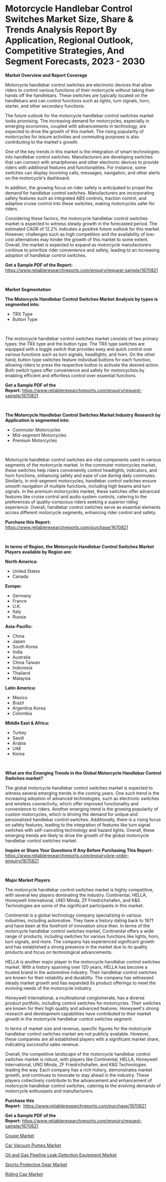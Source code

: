 <p><h1>Motorcycle Handlebar Control Switches Market Size, Share & Trends Analysis Report By Application, Regional Outlook, Competitive Strategies, And Segment Forecasts, 2023 - 2030</h1></p><p><strong>Market Overview and Report Coverage</strong></p>
<p><p>Motorcycle handlebar control switches are electronic devices that allow riders to control various functions of their motorcycle without taking their hands off the handlebars. These switches are typically located on the handlebars and can control functions such as lights, turn signals, horn, starter, and other secondary functions.</p><p>The future outlook for the motorcycle handlebar control switches market looks promising. The increasing demand for motorcycles, especially in emerging economies, coupled with advancements in technology, are expected to drive the growth of this market. The rising popularity of motorcycles for leisure activities and commuting purposes is also contributing to the market's growth.</p><p>One of the key trends in this market is the integration of smart technologies into handlebar control switches. Manufacturers are developing switches that can connect with smartphones and other electronic devices to provide riders with additional features and functionalities. For instance, some switches can display incoming calls, messages, navigation, and other alerts on the motorcycle's dashboard.</p><p>In addition, the growing focus on rider safety is anticipated to propel the demand for handlebar control switches. Manufacturers are incorporating safety features such as integrated ABS controls, traction control, and adaptive cruise control into these switches, making motorcycles safer for riders.</p><p>Considering these factors, the motorcycle handlebar control switches market is expected to witness steady growth in the forecasted period. The estimated CAGR of 12.2% indicates a positive future outlook for this market. However, challenges such as high competition and the availability of low-cost alternatives may hinder the growth of this market to some extent. Overall, the market is expected to expand as motorcycle manufacturers continue to prioritize rider convenience and safety, leading to an increasing adoption of handlebar control switches.</p></p>
<p><strong>Get a Sample PDF of the Report:</strong> <a href="https://www.reliableresearchreports.com/enquiry/request-sample/1670821">https://www.reliableresearchreports.com/enquiry/request-sample/1670821</a></p>
<p>&nbsp;</p>
<p><strong>Market Segmentation</strong></p>
<p><strong>The Motorcycle Handlebar Control Switches Market Analysis by types is segmented into:</strong></p>
<p><ul><li>TRX Type</li><li>Button Type</li></ul></p>
<p>&nbsp;</p>
<p><p>The motorcycle handlebar control switches market consists of two primary types: the TRX type and the button type. The TRX type switches are equipped with a toggle switch that provides easy and quick control over various functions such as turn signals, headlights, and horn. On the other hand, button type switches feature individual buttons for each function, allowing riders to press the respective button to activate the desired action. Both switch types offer convenience and safety for motorcyclists by enabling efficient and effortless control over essential functions.</p></p>
<p><strong>Get a Sample PDF of the Report:</strong>&nbsp;<a href="https://www.reliableresearchreports.com/enquiry/request-sample/1670821">https://www.reliableresearchreports.com/enquiry/request-sample/1670821</a></p>
<p>&nbsp;</p>
<p><strong>The Motorcycle Handlebar Control Switches Market Industry Research by Application is segmented into:</strong></p>
<p><ul><li>Commuter Motorcycles</li><li>Mid-segment Motorcycles</li><li>Premium Motorcycles</li></ul></p>
<p>&nbsp;</p>
<p><p>Motorcycle handlebar control switches are vital components used in various segments of the motorcycle market. In the commuter motorcycles market, these switches help riders conveniently control headlights, indicators, and horn functions, enhancing safety and ease of use during daily commutes. Similarly, in mid-segment motorcycles, handlebar control switches ensure smooth navigation of multiple functions, including high beams and turn signals. In the premium motorcycles market, these switches offer advanced features like cruise control and audio system controls, catering to the preferences of quality-conscious riders seeking a superior riding experience. Overall, handlebar control switches serve as essential elements across different motorcycle segments, enhancing rider control and safety.</p></p>
<p><strong>Purchase this Report:</strong>&nbsp; <a href="https://www.reliableresearchreports.com/purchase/1670821">https://www.reliableresearchreports.com/purchase/1670821</a></p>
<p>&nbsp;</p>
<p><strong>In terms of Region, the Motorcycle Handlebar Control Switches Market Players available by Region are:</strong></p>
<p>
    <p> <strong> North America: </strong>
        <ul>
            <li>United States</li>
            <li>Canada</li>
        </ul>
        </p> 
    <p> <strong> Europe: </strong>
        <ul>
            <li>Germany</li>
            <li>France</li>
            <li>U.K.</li>
            <li>Italy</li>
            <li>Russia</li>
        </ul>
        </p> 
    <p> <strong> Asia-Pacific: </strong>
        <ul>
            <li>China</li>
            <li>Japan</li>
            <li>South Korea</li>
            <li>India</li>
            <li>Australia</li>
            <li>China Taiwan</li>
            <li>Indonesia</li>
            <li>Thailand</li>
            <li>Malaysia</li>
        </ul>
        </p> 
    <p> <strong> Latin America: </strong>
        <ul>
            <li>Mexico</li>
            <li>Brazil</li>
            <li>Argentina Korea</li>
            <li>Colombia</li>
        </ul>
        </p> 
    <p> <strong> Middle East & Africa: </strong>
        <ul>
            <li>Turkey</li>
            <li>Saudi</li>
            <li>Arabia</li>
            <li>UAE</li>
            <li>Korea</li>
        </ul>
    </p>
    </p>
<p>&nbsp;</p>
<p><strong>What are the Emerging Trends in the Global Motorcycle Handlebar Control Switches market?</strong></p>
<p><p>The global motorcycle handlebar control switches market is expected to witness several emerging trends in the coming years. One such trend is the increasing adoption of advanced technologies, such as electronic switches and wireless connectivity, which offer improved functionality and convenience to riders. Another emerging trend is the growing popularity of custom motorcycles, which is driving the demand for unique and personalized handlebar control switches. Additionally, there is a rising focus on safety features, leading to the integration of features like turn signal switches with self-canceling technology and hazard lights. Overall, these emerging trends are likely to drive the growth of the global motorcycle handlebar control switches market.</p></p>
<p><strong>Inquire or Share Your Questions If Any Before Purchasing This Report</strong>- <a href="https://www.reliableresearchreports.com/enquiry/pre-order-enquiry/1670821">https://www.reliableresearchreports.com/enquiry/pre-order-enquiry/1670821</a></p>
<p>&nbsp;</p>
<p><strong>Major Market Players</strong></p>
<p><p>The motorcycle handlebar control switches market is highly competitive, with several key players dominating the industry. Continental, HELLA, Honeywell International, UNO Minda, ZF Friedrichshafen, and K&S Technologies are some of the significant participants in this market.</p><p>Continental is a global technology company specializing in various industries, including automotive. They have a history dating back to 1871 and have been at the forefront of innovation since then. In terms of the motorcycle handlebar control switches market, Continental offers a wide range of products, including switches for various functions like lights, horn, turn signals, and more. The company has experienced significant growth and has established a strong presence in the market due to its quality products and focus on technological advancements.</p><p>HELLA is another major player in the motorcycle handlebar control switches market. With a history spanning over 120 years, HELLA has become a trusted brand in the automotive industry. Their handlebar control switches are known for their reliability and durability. The company has witnessed steady market growth and has expanded its product offerings to meet the evolving needs of the motorcycle industry.</p><p>Honeywell International, a multinational conglomerate, has a diverse product portfolio, including control switches for motorcycles. Their switches are known for their high quality and advanced features. Honeywell's strong research and development capabilities have contributed to their market growth in the motorcycle handlebar control switches segment.</p><p>In terms of market size and revenue, specific figures for the motorcycle handlebar control switches market are not publicly available. However, these companies are all established players with a significant market share, indicating successful sales revenue.</p><p>Overall, the competitive landscape of the motorcycle handlebar control switches market is robust, with players like Continental, HELLA, Honeywell International, UNO Minda, ZF Friedrichshafen, and K&S Technologies leading the way. Each company has a rich history, demonstrates market growth, and continues to innovate to stay ahead in the industry. These players collectively contribute to the advancement and enhancement of motorcycle handlebar control switches, catering to the evolving demands of motorcycle enthusiasts and manufacturers.</p></p>
<p><strong>Purchase this Report:</strong>&nbsp;&nbsp;<a href="https://www.reliableresearchreports.com/purchase/1670821">https://www.reliableresearchreports.com/purchase/1670821</a></p>
<p></p>
<p><strong>Get a Sample PDF of the Report:</strong>&nbsp;<a href="https://www.reliableresearchreports.com/enquiry/request-sample/1670821">https://www.reliableresearchreports.com/enquiry/request-sample/1670821</a></p>
<p><p><a href="https://github.com/FassouRP/Market-Research-Report-List-1/blob/main/coupe-market.md">Coupe Market</a></p><p><a href="https://github.com/rexevange/Market-Research-Report-List-1/blob/main/car-vacuum-pumps-market.md">Car Vacuum Pumps Market</a></p><p><a href="https://www.linkedin.com/pulse/oil-gas-pipeline-leak-detection-equipment-market-size-share-global-o3sgf/">Oil and Gas Pipeline Leak Detection Equipment Market</a></p><p><a href="https://medium.com/@santosh99915121/sports-protective-gear-market-share-evolution-and-market-growth-trends-2023-2030-5d68b52f8a23">Sports Protective Gear Market</a></p><p><a href="https://medium.com/@s40138378/riding-cap-market-the-key-to-successful-business-strategy-forecast-till-2030-1198c598e5dd">Riding Cap Market</a></p></p>